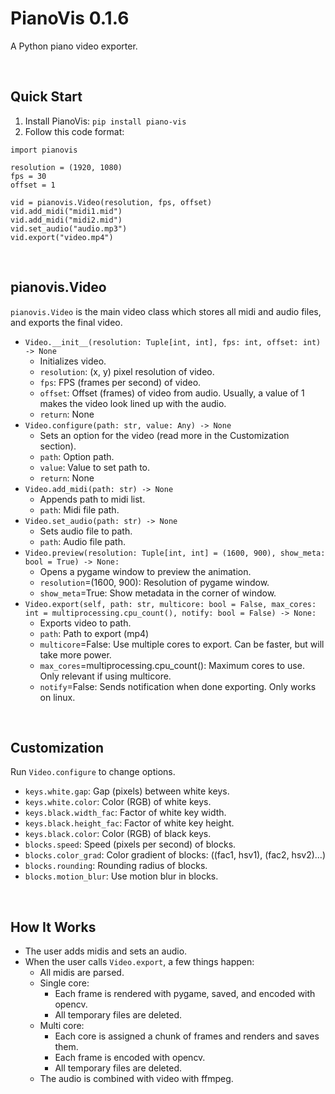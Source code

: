 # PianoVis 0.1.6
A Python piano video exporter.

<br>

## Quick Start
1. Install PianoVis: `pip install piano-vis`
2. Follow this code format:
```
import pianovis

resolution = (1920, 1080)
fps = 30
offset = 1

vid = pianovis.Video(resolution, fps, offset)
vid.add_midi("midi1.mid")
vid.add_midi("midi2.mid")
vid.set_audio("audio.mp3")
vid.export("video.mp4")
```

<br>

## pianovis.Video
`pianovis.Video` is the main video class which stores all midi and audio files, and exports the final video.
* `Video.__init__(resolution: Tuple[int, int], fps: int, offset: int) -> None`
    * Initializes video.
    * `resolution`: (x, y) pixel resolution of video.
    * `fps`: FPS (frames per second) of video.
    * `offset`: Offset (frames) of video from audio. Usually, a value of 1 makes the video look lined up with the audio.
    * `return`: None
* `Video.configure(path: str, value: Any) -> None`
    * Sets an option for the video (read more in the Customization section).
    * `path`: Option path.
    * `value`: Value to set path to.
    * `return`: None
* `Video.add_midi(path: str) -> None`
    * Appends path to midi list.
    * `path`: Midi file path.
* `Video.set_audio(path: str) -> None`
    * Sets audio file to path.
    * `path`: Audio file path.
* `Video.preview(resolution: Tuple[int, int] = (1600, 900), show_meta: bool = True) -> None:`
    * Opens a pygame window to preview the animation.
    * `resolution`=(1600, 900): Resolution of pygame window.
    * `show_meta`=True: Show metadata in the corner of window.
* `Video.export(self, path: str, multicore: bool = False, max_cores: int = multiprocessing.cpu_count(), notify: bool = False) -> None:`
    * Exports video to path.
    * `path`: Path to export (mp4)
    * `multicore`=False: Use multiple cores to export. Can be faster, but will take more power.
    * `max_cores`=multiprocessing.cpu_count(): Maximum cores to use. Only relevant if using multicore.
    * `notify`=False: Sends notification when done exporting. Only works on linux.

<br>

## Customization
Run `Video.configure` to change options.
* `keys.white.gap`: Gap (pixels) between white keys.
* `keys.white.color`: Color (RGB) of white keys.
* `keys.black.width_fac`: Factor of white key width.
* `keys.black.height_fac`: Factor of white key height.
* `keys.black.color`: Color (RGB) of black keys.
* `blocks.speed`: Speed (pixels per second) of blocks.
* `blocks.color_grad`: Color gradient of blocks: ((fac1, hsv1), (fac2, hsv2)...)
* `blocks.rounding`: Rounding radius of blocks.
* `blocks.motion_blur`: Use motion blur in blocks.

<br>

## How It Works
* The user adds midis and sets an audio.
* When the user calls `Video.export`, a few things happen:
    * All midis are parsed.
    * Single core:
        * Each frame is rendered with pygame, saved, and encoded with opencv.
        * All temporary files are deleted.
    * Multi core:
        * Each core is assigned a chunk of frames and renders and saves them.
        * Each frame is encoded with opencv.
        * All temporary files are deleted.
    * The audio is combined with video with ffmpeg.
